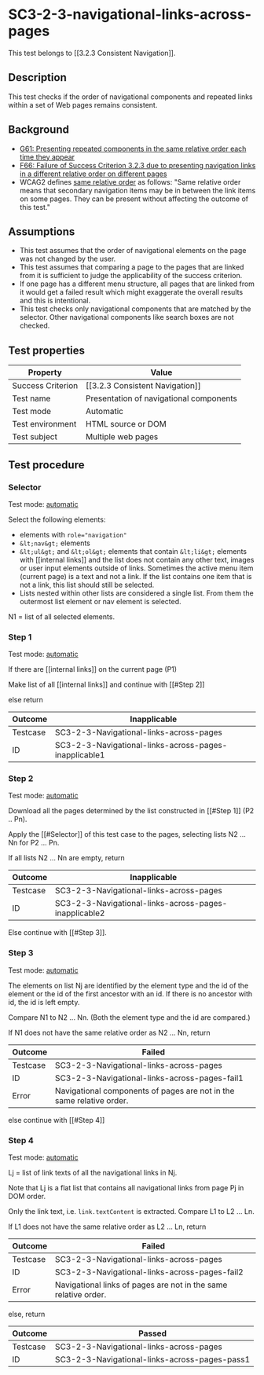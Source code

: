 # SC3-2-3-navigational-links-across-pages 

This test belongs to [[3.2.3 Consistent Navigation]].

## Description

This test checks if the order of navigational components and repeated links within a set of Web pages remains consistent.

## Background

- [G61: Presenting repeated components in the same relative order each time they appear](http://www.w3.org/TR/2014/NOTE-WCAG20-TECHS-20140916/G61)
- [F66: Failure of Success Criterion 3.2.3 due to presenting navigation links in a different relative order on different pages](http://www.w3.org/TR/2014/NOTE-WCAG20-TECHS-20140408/F66)
- WCAG2 defines [same relative order](http://www.w3.org/TR/2014/NOTE-WCAG20-TECHS-20140408/F66) as follows: "Same relative order means that secondary navigation items may be in between the link items on some pages. They can be present without affecting the outcome of this test."

## Assumptions

- This test assumes that the order of navigational elements on the page was not changed by the user.
- This test assumes that comparing a page to the pages that are linked from it is sufficient to judge the applicability of the success criterion.
- If one page has a different menu structure, all pages that are linked from it would get a failed result which might exaggerate the overall results and this is intentional.
- This test checks only navigational components that are matched by the selector. Other navigational components like search boxes are not checked.

## Test properties

| Property          | Value
|-------------------|----
| Success Criterion | [[3.2.3 Consistent Navigation]]
| Test name         | Presentation of navigational components
| Test mode         | Automatic
| Test environment  | HTML source or DOM
| Test subject      | Multiple web pages

## Test procedure

### Selector

Test mode: [automatic][AUTO]

Select the following elements:

- elements with `role="navigation"`
- `&lt;nav&gt;` elements
- `&lt;ul&gt;` and `&lt;ol&gt;` elements that contain `&lt;li&gt;` elements with [[internal links]] and the list does not contain any other text, images or user input elements outside of links. Sometimes the active menu item (current page) is a text and not a link. If the list contains one item that is not a link, this list should still be selected.
- Lists nested within other lists are considered a single list. From them the outermost list element or nav element is selected.

N1 = list of all selected elements.

### Step 1

Test mode: [automatic][AUTO]

If there are [[internal links]] on the current page (P1)

Make list of all [[internal links]] and continue with [[#Step 2]]

else return

| Outcome  | Inapplicable
|----------|-----
| Testcase | SC3-2-3-Navigational-links-across-pages
| ID       | SC3-2-3-Navigational-links-across-pages-inapplicable1

### Step 2

Test mode: [automatic][AUTO]

Download all the pages determined by the list constructed in [[#Step 1]] (P2 .. Pn).

Apply the [[#Selector]] of this test case to the pages, selecting lists N2 ... Nn for P2 ... Pn.

If all lists N2 ... Nn are empty, return

| Outcome  | Inapplicable
|----------|-----
| Testcase | SC3-2-3-Navigational-links-across-pages
| ID       | SC3-2-3-Navigational-links-across-pages-inapplicable2

Else continue with [[#Step 3]].

### Step 3

Test mode: [automatic][AUTO]

The elements on list Nj are identified by the element type and the id of the element or the id of the first ancestor with an id. If there is no ancestor with id, the id is left empty.

Compare N1 to N2 ... Nn. (Both the element type and the id are compared.)

If N1 does not have the same relative order as N2 ... Nn, return

| Outcome  | Failed
|----------|-----
| Testcase | SC3-2-3-Navigational-links-across-pages
| ID       | SC3-2-3-Navigational-links-across-pages-fail1
| Error    | Navigational components of pages are not in the same relative order.

else continue with [[#Step 4]]

### Step 4

Test mode: [automatic][AUTO]

Lj = list of link texts of all the navigational links in Nj.

Note that Lj is a flat list that contains all navigational links from page Pj in DOM order.

Only the link text, i.e. `link.textContent` is extracted.
Compare L1 to L2 ... Ln.

If L1 does not have the same relative order as L2 ... Ln, return

| Outcome  | Failed
|----------|-----
| Testcase | SC3-2-3-Navigational-links-across-pages
| ID       | SC3-2-3-Navigational-links-across-pages-fail2
| Error    | Navigational links of pages are not in the same relative order.

else, return

| Outcome  | Passed
|----------|-----
| Testcase | SC3-2-3-Navigational-links-across-pages
| ID       | SC3-2-3-Navigational-links-across-pages-pass1

[AUTO]: ../pages/test-modes.html#automatic
[MANUAL]: ../pages/test-modes.html#manual